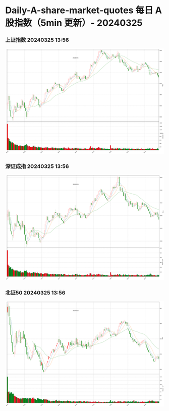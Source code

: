 
# Daily-A-share-market-quotes 每日 A 股指数（5min 更新）- 20240325

### 上证指数 20240325 13:56
![](./fig/2024/3/20240325-sh000001.png)

### 深证成指 20240325 13:56
![](./fig/2024/3/20240325-sz399001.png)

### 北证50 20240325 13:56
![](./fig/2024/3/20240325-bj899050.png)
